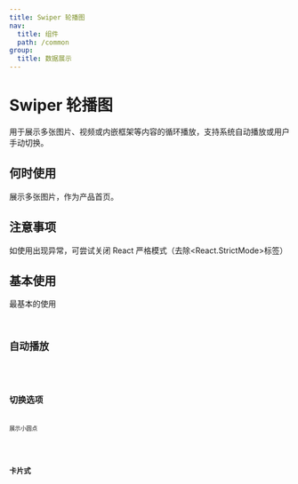 ```yaml
---
title: Swiper 轮播图
nav:
  title: 组件
  path: /common
group:
  title: 数据展示
---
```


# Swiper 轮播图

用于展示多张图片、视频或内嵌框架等内容的循环播放，支持系统自动播放或用户手动切换。

## 何时使用

展示多张图片，作为产品首页。

## 注意事项

如使用出现异常，可尝试关闭 React 严格模式（去除<React.StrictMode>标签）

## 基本使用

最基本的使用 <code src="./demos/index1.tsx"/>

## 自动播放

<code src="./demos/index2.tsx"/>

## 切换选项

展示小圆点

<code src="./demos/index3.tsx"/>

## 卡片式

<code src="./demos/index4.tsx"/>

<API />
